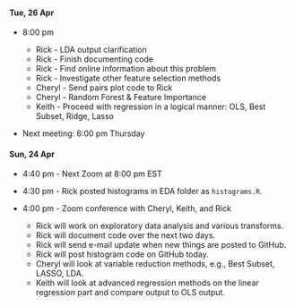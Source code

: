#### Tue, 26 Apr
* 8:00 pm
  * Rick - LDA output clarification
  * Rick - Finish documenting code
  * Rick - Find online information about this problem
  * Rick - Investigate other feature selection methods
  * Cheryl - Send pairs plot code to Rick
  * Cheryl - Random Forest & Feature Importance
  * Keith - Proceed with regression in a logical manner: OLS, Best Subset, Ridge, Lasso

* Next meeting: 6:00 pm Thursday

#### Sun, 24 Apr 
* 4:40 pm - Next Zoom at 8:00 pm EST

* 4:30 pm - Rick posted histograms in EDA folder as `histograms.R`.

* 4:00 pm - Zoom conference with Cheryl, Keith, and Rick
  * Rick will work on exploratory data analysis and various transforms.
  * Rick will document code over the next two days.
  * Rick will send e-mail update when new things are posted to GitHub.
  * Rick will post histogram code on GitHub today.
  * Cheryl will look at variable reduction methods, e.g., Best Subset, LASSO, LDA.
  * Keith will look at advanced regression methods on the linear regression part and compare output to OLS output.

